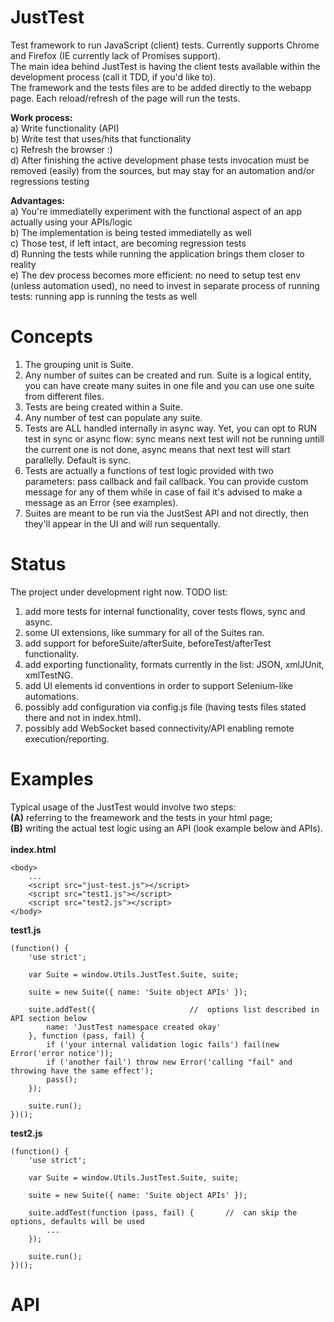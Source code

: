JustTest
========

Test framework to run JavaScript (client) tests. Currently supports Chrome and Firefox (IE currently lack of Promises support).<br/>
The main idea behind JustTest is having the client tests available within the development process (call it TDD, if you'd like to).<br/>
The framework and the tests files are to be added directly to the webapp page. Each reload/refresh of the page will run the tests.<br/>

<b>Work process:</b><br/>
	a)	Write functionality (API)<br/>
	b)	Write test that uses/hits that functionality<br/>
	c)	Refresh the browser :)<br>
	d)	After finishing the active development phase tests invocation must be removed (easily) from the sources, but may stay for an automation and/or regressions testing<br/>

<b>Advantages:</b><br/>
	a)	You're immediatelly experiment with the functional aspect of an app actually using your APIs/logic<br/>
	b)	The implementation is being tested immediatelly as well<br/>
	c)	Those test, if left intact, are becoming regression tests<br/>
	d)	Running the tests while running the application brings them closer to reality<br/>
	e)	The dev process becomes more efficient: no need to setup test env (unless automation used), no need to invest in separate process of running tests: running app is running the tests as well<br/>

Concepts
========

1) The grouping unit is Suite.<br/>
2) Any number of suites can be created and run. Suite is a logical entity, you can have create many suites in one file and you can use one suite from different files.<br/>
3) Tests are being created within a Suite.<br/>
4) Any number of test can populate any suite.<br/>
5) Tests are ALL handled internally in async way. Yet, you can opt to RUN test in sync or async flow: sync means next test will not be running untill the current one is not done, async means that next test will start parallelly. Default is sync.<br/>
6) Tests are actually a functions of test logic provided with two parameters: pass callback and fail callback. You can provide custom message for any of them while in case of fail it's advised to make a message as an Error (see examples).<br/>
7) Suites are meant to be run via the JustSest API and not directly, then they'll appear in the UI and will run sequentally.<br/>

Status
======

The project under development right now. TODO list:<br/>
1) add more tests for internal functionality, cover tests flows, sync and async.<br/>
2) some UI extensions, like summary for all of the Suites ran.<br/>
3) add support for beforeSuite/afterSuite, beforeTest/afterTest functionality.<br/>
4) add exporting functionality, formats currently in the list: JSON, xmlJUnit, xmlTestNG.<br/>
5) add UI elements id conventions in order to support Selenium-like automations.<br/>
6) possibly add configuration via config.js file (having tests files stated there and not in index.html).<br/>
7) possibly add WebSocket based connectivity/API enabling remote execution/reporting.<br/>

Examples
========

Typical usage of the JustTest would involve two steps:<br/>
<b>(A)</b> referring to the freamework and the tests in your html page;<br/>
<b>(B)</b> writing the actual test logic using an API (look example below and APIs).<br/>
<br/>
<b>index.html</b>
```
<body>
	...
	<script src="just-test.js"></script>
	<script src="test1.js"></script>
	<script src="test2.js"></script>
</body>
```

<b>test1.js</b>
```
(function() {
	'use strict';

	var Suite = window.Utils.JustTest.Suite, suite;

	suite = new Suite({ name: 'Suite object APIs' });

	suite.addTest({						//	options list described in API section below
		name: 'JustTest namespace created okay'
	}, function (pass, fail) {
		if ('your internal validation logic fails') fail(new Error('error notice'));
		if ('another fail') throw new Error('calling "fail" and throwing have the same effect');
		pass();
	});
	
	suite.run();
})();
```

<b>test2.js</b>
```
(function() {
	'use strict';

	var Suite = window.Utils.JustTest.Suite, suite;
	
	suite = new Suite({ name: 'Suite object APIs' });

	suite.addTest(function (pass, fail) {		//	can skip the options, defaults will be used
		...
	});
	
	suite.run();
})();
```

API
===

